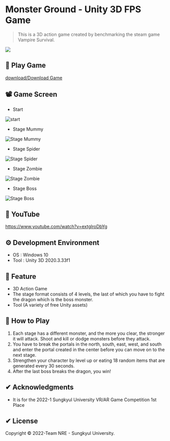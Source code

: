 # Monster Ground - Unity 3D FPS Game 

>This is a 3D action game created by benchmarking the steam game Vampire Survival. 
<p>
  <a><img src="https://img.shields.io/badge/unity3d-2020.3.33f1-blue?style=flat-square&logo=unity"></a>
</p>

## 🎯 Play Game
  <a href="Monster Ground.zip"> download/Download Game</a>

## 📽 Game Screen
  * Start
  
![start](https://user-images.githubusercontent.com/92200057/172681127-2d7ac5c5-329f-4a42-ade0-9f000c532912.png)
  
  * Stage Mummy
  
![Stage Mummy](https://user-images.githubusercontent.com/92200057/172681705-a6a7e04e-1571-4e60-b133-24ec803d0d89.png)
  
  * Stage Spider
  
![Stage Spider](https://user-images.githubusercontent.com/92200057/172681776-15d155b4-0b2c-4e24-aff8-0282ca6bc3cd.png)
  
  * Stage Zombie
  
![Stage Zombie](https://user-images.githubusercontent.com/92200057/172681790-d429db97-79a5-4872-9548-eeb5ae943ccc.png)
  
  * Stage Boss
  
![Stage Boss](https://user-images.githubusercontent.com/92200057/172681794-bab760ee-7f36-40e7-b028-1702b665b884.png)

## 📢 YouTube
https://www.youtube.com/watch?v=extglroDbYg

## ⚙ Development Environment
 * OS : Windows 10
 * Tool : Unity 3D 2020.3.33f1
 
## 🚀 Feature
 * 3D Action Game 
 * The stage format consists of 4 levels, the last of which you have to fight the dragon which is the boss monster.
 * Tool (A variety of free Unity assets)

## 🚀 How to Play
 1) Each stage has a different monster, and the more you clear, the stronger it will attack. Shoot and kill or dodge monsters before they attack.
 2) You have to break the portals in the north, south, east, west, and south and enter the portal created in the center before you can move on to the next stage.
 3) Strengthen your character by level up or eating 18 random items that are generated every 30 seconds.
 4) After the last boss breaks the dragon, you win! 

## ✔ Acknowledgments
 * It is for the 2022-1 Sungkyul University VR/AR Game Competition 1st Place
 
## ✔ License
Copyright © 2022-Team NRE - Sungkyul University.
